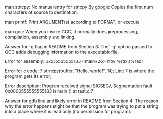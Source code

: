 man stncpy:
No manual entry for stncpy
By google:
Copies the first num characters of source to destination.

man printf:
Print ARGUMENT(s) according to FORMAT, or execute

man gcc:
When you invoke GCC, it normally does preprocessing, compilation, assembly and linking. 

Answer for -g flag in README from Section 3:
The '-g' option passed to GCC adds debugging information to the executable file.

Error for assembly:
0x555555555183 <main+26>        mov    %rdx,(%rax)

Error for c code:
7	strncpy(buffer, "Hello, world!", 14);
Line 7 is where the program gets its error;

Error description:
Program received signal SIGSEGV, Segmentation fault.
0x0000555555555183 in main () at test.c:7

Answer for gdb line and likely error in README from Section 4:
The reason why the error happens might be that the program was trying to put a string into a place where it is read only (no permission for program).
